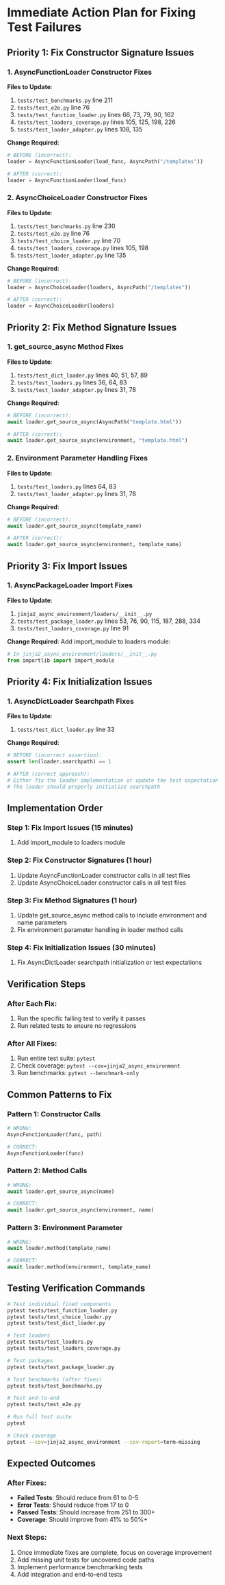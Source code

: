 # Immediate Action Plan for Fixing Test Failures

## Priority 1: Fix Constructor Signature Issues

### 1. AsyncFunctionLoader Constructor Fixes

**Files to Update**:
1. `tests/test_benchmarks.py` line 211
2. `tests/test_e2e.py` line 76
3. `tests/test_function_loader.py` lines 66, 73, 79, 90, 162
4. `tests/test_loaders_coverage.py` lines 105, 125, 198, 226
5. `tests/test_loader_adapter.py` lines 108, 135

**Change Required**:
```python
# BEFORE (incorrect):
loader = AsyncFunctionLoader(load_func, AsyncPath("/templates"))

# AFTER (correct):
loader = AsyncFunctionLoader(load_func)
```

### 2. AsyncChoiceLoader Constructor Fixes

**Files to Update**:
1. `tests/test_benchmarks.py` line 230
2. `tests/test_e2e.py` line 76
3. `tests/test_choice_loader.py` line 70
4. `tests/test_loaders_coverage.py` lines 105, 198
5. `tests/test_loader_adapter.py` line 135

**Change Required**:
```python
# BEFORE (incorrect):
loader = AsyncChoiceLoader(loaders, AsyncPath("/templates"))

# AFTER (correct):
loader = AsyncChoiceLoader(loaders)
```

## Priority 2: Fix Method Signature Issues

### 1. get_source_async Method Fixes

**Files to Update**:
1. `tests/test_dict_loader.py` lines 40, 51, 57, 89
2. `tests/test_loaders.py` lines 36, 64, 83
3. `tests/test_loader_adapter.py` lines 31, 78

**Change Required**:
```python
# BEFORE (incorrect):
await loader.get_source_async(AsyncPath("template.html"))

# AFTER (correct):
await loader.get_source_async(environment, "template.html")
```

### 2. Environment Parameter Handling Fixes

**Files to Update**:
1. `tests/test_loaders.py` lines 64, 83
2. `tests/test_loader_adapter.py` lines 31, 78

**Change Required**:
```python
# BEFORE (incorrect):
await loader.get_source_async(template_name)

# AFTER (correct):
await loader.get_source_async(environment, template_name)
```

## Priority 3: Fix Import Issues

### 1. AsyncPackageLoader Import Fixes

**Files to Update**:
1. `jinja2_async_environment/loaders/__init__.py`
2. `tests/test_package_loader.py` lines 53, 76, 90, 115, 187, 288, 334
3. `tests/test_loaders_coverage.py` line 91

**Change Required**:
Add import_module to loaders module:
```python
# In jinja2_async_environment/loaders/__init__.py
from importlib import import_module
```

## Priority 4: Fix Initialization Issues

### 1. AsyncDictLoader Searchpath Fixes

**Files to Update**:
1. `tests/test_dict_loader.py` line 33

**Change Required**:
```python
# BEFORE (incorrect assertion):
assert len(loader.searchpath) == 1

# AFTER (correct approach):
# Either fix the loader implementation or update the test expectation
# The loader should properly initialize searchpath
```

## Implementation Order

### Step 1: Fix Import Issues (15 minutes)
1. Add import_module to loaders module

### Step 2: Fix Constructor Signatures (1 hour)
1. Update AsyncFunctionLoader constructor calls in all test files
2. Update AsyncChoiceLoader constructor calls in all test files

### Step 3: Fix Method Signatures (1 hour)
1. Update get_source_async method calls to include environment and name parameters
2. Fix environment parameter handling in loader method calls

### Step 4: Fix Initialization Issues (30 minutes)
1. Fix AsyncDictLoader searchpath initialization or test expectations

## Verification Steps

### After Each Fix:
1. Run the specific failing test to verify it passes
2. Run related tests to ensure no regressions

### After All Fixes:
1. Run entire test suite: `pytest`
2. Check coverage: `pytest --cov=jinja2_async_environment`
3. Run benchmarks: `pytest --benchmark-only`

## Common Patterns to Fix

### Pattern 1: Constructor Calls
```python
# WRONG:
AsyncFunctionLoader(func, path)

# CORRECT:
AsyncFunctionLoader(func)
```

### Pattern 2: Method Calls
```python
# WRONG:
await loader.get_source_async(name)

# CORRECT:
await loader.get_source_async(environment, name)
```

### Pattern 3: Environment Parameter
```python
# WRONG:
await loader.method(template_name)

# CORRECT:
await loader.method(environment, template_name)
```

## Testing Verification Commands

```bash
# Test individual fixed components
pytest tests/test_function_loader.py
pytest tests/test_choice_loader.py
pytest tests/test_dict_loader.py

# Test loaders
pytest tests/test_loaders.py
pytest tests/test_loaders_coverage.py

# Test packages
pytest tests/test_package_loader.py

# Test benchmarks (after fixes)
pytest tests/test_benchmarks.py

# Test end-to-end
pytest tests/test_e2e.py

# Run full test suite
pytest

# Check coverage
pytest --cov=jinja2_async_environment --cov-report=term-missing
```

## Expected Outcomes

### After Fixes:
- **Failed Tests**: Should reduce from 61 to 0-5
- **Error Tests**: Should reduce from 17 to 0
- **Passed Tests**: Should increase from 251 to 300+
- **Coverage**: Should improve from 41% to 50%+

### Next Steps:
1. Once immediate fixes are complete, focus on coverage improvement
2. Add missing unit tests for uncovered code paths
3. Implement performance benchmarking tests
4. Add integration and end-to-end tests
